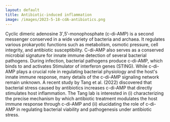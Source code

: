 ```yaml
---
layout: default
title: Antibiotic-induced inflammation
image: /images/2023-5-18-cdA-antibiotics.png
---
```


Cyclic dimeric adenosine 3′,5′-monophosphate (c-di-AMP) is a second messenger conserved in a wide variety of bacteria and archaea. It regulates various prokaryotic functions such as metabolism, osmotic pressure, cell integrity, and antibiotic susceptibility. C-di-AMP also serves as a conserved microbial signature for innate immune detection of several bacterial pathogens. During infection, bacterial pathogens produce c-di-AMP, which binds to and activates Stimulator of interferon genes (STING). While c-di-AMP plays a crucial role in regulating bacterial physiology and the host's innate immune response, many details of the c-di-AMP signaling network remain unknown. A recent study by Tang et al. (2022) discovered that bacterial stress caused by antibiotics increases c-di-AMP that directly stimulates host inflammation. The Tang lab is interested in (i) characterizing the precise mechanism by which antibiotic treatment modulates the host immune response through c-di-AMP and (ii) elucidating the role of c-di-AMP in regulating bacterial viability and pathogenesis under antibiotic stress.


